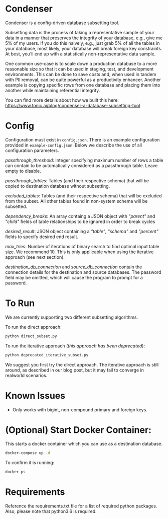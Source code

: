 # Condenser

Condenser is a config-driven database subsetting tool.

Subsetting data is the process of taking a representative sample of your data in a manner that preserves the integrity of your database, e.g., give me 5% of my users. If you do this naively, e.g., just grab 5% of all the tables in your database, most likely, your database will break foreign key constraints. At best, you’ll end up with a statistically non-representative data sample.

One common use-case is to scale down a production database to a more reasonable size so that it can be used in staging, test, and development environments. This can be done to save costs and, when used in tandem with PII removal, can be quite powerful as a productivity enhancer. Another example is copying specific rows from one database and placing them into another while maintaining referential integrity.


You can find more details about how we built this here: https://www.tonic.ai/blog/condenser-a-database-subsetting-tool

# Config

Configuration must exist in `config.json`. There is an example configuration provided in `example-config.json`. Below we describe the use of all configuration parameters.

*passthrough_threshold*: Integer specifying maximum number of rows a table can contain to be automatically considered as a passthrough table. Leave empty to disable.

*passthrough_tables*: Tables (and their respective schema) that will be copied to destination database without subsetting.

*excluded_tables*: Tables (and their respective schema) that will be excluded from the subset.  All other tables found in non-system schema will be subsetted.

*dependency_breaks*: An array containg a JSON object with *"parent"* and *"child"* fields of table relationships to be ignored in order to break cycles

*desired_result*: JSON object containing a *"table"*, *"schema"* and *"percent"* fields to specify desired end result.

*max_tries*: Number of iterations of binary search to find optimal input table size. We recommend 10.  This is only applicable when using the iterative approach (see next section).

*destination_db_connection* and *source_db_connection* contain the connection details for the destination and source databases.  The password field may be omitted, which will cause the program to prompt for a password.

# To Run
We are currently supporting two different subsetting algorithms.

To run the direct approach:
```bash
python direct_subset.py
```

To run the iterative approach (*this approach has been deprecated*):
```bash
python deprecated_iterative_subset.py
```

We suggest you first try the direct approach. The iterative approach is still around, as described in our blog post, but it may fail to converge in realworld scenarios.

# Known Issues

* Only works with bigint, non-compound primary and foreign keys.

# (Optional) Start Docker Container:

This starts a docker container which you can use as a destination database.

```bash
docker-compose up -d
```

To confirm it is running:
```bash
docker ps
```
# Requirements
Reference the requirements.txt file for a list of required python packages.  Also, please note that python3.6 is required.
